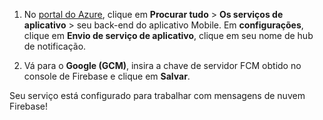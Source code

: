 
1. No [portal do Azure](https://portal.azure.com/), clique em **Procurar tudo** > **Os serviços de aplicativo** > seu back-end do aplicativo Mobile. Em **configurações**, clique em **Envio de serviço de aplicativo**, clique em seu nome de hub de notificação.

2. Vá para o **Google (GCM)**, insira a chave de servidor FCM obtido no console de Firebase e clique em **Salvar**.

Seu serviço está configurado para trabalhar com mensagens de nuvem Firebase!

<!-- URLs. -->

<!-- images -->

